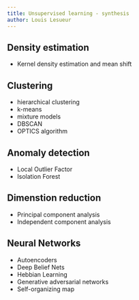 ```yaml
---
title: Unsupervised learning - synthesis
author: Louis Lesueur
---
```

## Density estimation
+ Kernel density estimation and mean shift


## Clustering
+ hierarchical clustering
+ k-means
+ mixture models
+ DBSCAN
+ OPTICS algorithm

## Anomaly detection
+ Local Outlier Factor
+ Isolation Forest

## Dimenstion reduction
+ Principal component analysis
+ Independent component analysis

## Neural Networks
+ Autoencoders
+ Deep Belief Nets
+ Hebbian Learning
+ Generative adversarial networks
+ Self-organizing map
